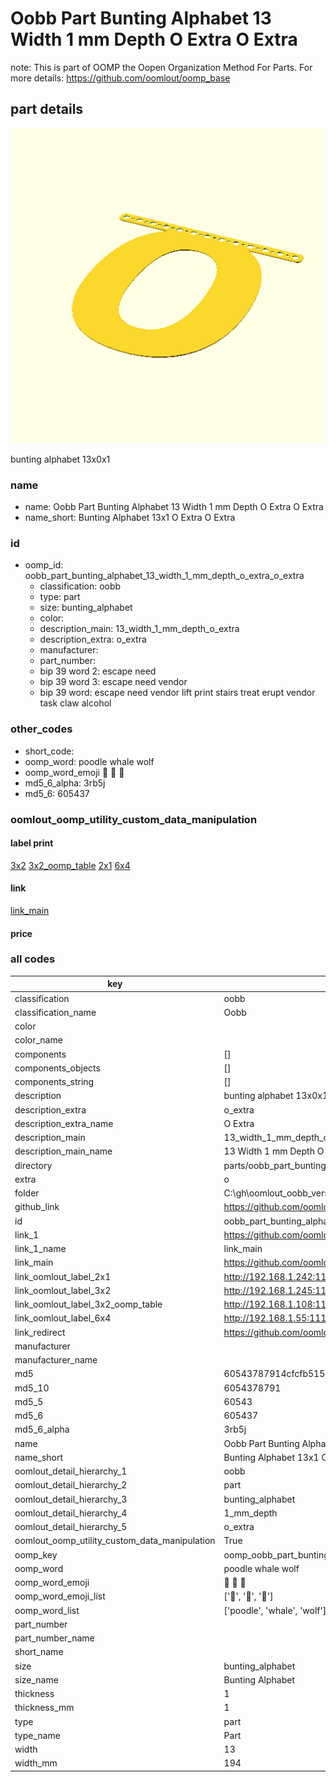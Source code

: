 # Oobb Part Bunting Alphabet 13 Width 1 mm Depth O Extra O Extra  

note: This is part of OOMP the Oopen Organization Method For Parts. For more details: https://github.com/oomlout/oomp_base

##  part details
  

[![](3dpr.png)](3dpr.png)

bunting alphabet 13x0x1



### name
* name: Oobb Part Bunting Alphabet 13 Width 1 mm Depth O Extra O Extra
* name_short: Bunting Alphabet 13x1 O Extra O Extra
### id
* oomp_id: oobb_part_bunting_alphabet_13_width_1_mm_depth_o_extra_o_extra
  * classification: oobb
  * type: part
  * size: bunting_alphabet
  * color: 
  * description_main: 13_width_1_mm_depth_o_extra
  * description_extra: o_extra
  * manufacturer: 
  * part_number: 
  * bip 39 word 2: escape need
  * bip 39 word 3: escape need vendor
  * bip 39 word: escape need vendor lift print stairs treat erupt vendor task claw alcohol

### other_codes
* short_code: 
* oomp_word: poodle whale wolf
* oomp_word_emoji :poodle: :whale: :wolf:
* md5_6_alpha: 3rb5j
* md5_6: 605437






### oomlout_oomp_utility_custom_data_manipulation
#### label print
[3x2](http://192.168.1.245:1112/?label=oomp%203rb5j)
[3x2_oomp_table](http://192.168.1.108:1112/?label=oomp%203rb5j)
[2x1](http://192.168.1.242:1112/?label=oomp%203rb5j)
[6x4](http://192.168.1.55:1112/?label=oomp%203rb5j)    

#### link

[link_main](https://github.com/oomlout/oomlout_oobb_version_4_generated_parts/tree/main/navigation_oomp/oobb/part/bunting_alphabet/13_width_1_mm_depth_o_extra/o_extra/part)                              

#### price







### all codes 
| key | value |  
| --- | --- |  
| classification | oobb |  
| classification_name | Oobb |  
| color |  |  
| color_name |  |  
| components | [] |  
| components_objects | [] |  
| components_string | [] |  
| description | bunting alphabet 13x0x1 |  
| description_extra | o_extra |  
| description_extra_name | O Extra |  
| description_main | 13_width_1_mm_depth_o_extra |  
| description_main_name | 13 Width 1 mm Depth O Extra |  
| directory | parts/oobb_part_bunting_alphabet_13_width_1_mm_depth_o_extra_o_extra |  
| extra | o |  
| folder | C:\gh\oomlout_oobb_version_4_generated_parts\parts\oobb_part_bunting_alphabet_13_width_1_mm_depth_o_extra_o_extra |  
| github_link | https://github.com/oomlout/oomlout_oomp_part_src/tree/main/parts/oobb_part_bunting_alphabet_13_width_1_mm_depth_o_extra_o_extra |  
| id | oobb_part_bunting_alphabet_13_width_1_mm_depth_o_extra_o_extra |  
| link_1 | https://github.com/oomlout/oomlout_oobb_version_4_generated_parts/tree/main/navigation_oomp/oobb/part/bunting_alphabet/13_width_1_mm_depth_o_extra/o_extra/part |  
| link_1_name | link_main |  
| link_main | https://github.com/oomlout/oomlout_oobb_version_4_generated_parts/tree/main/navigation_oomp/oobb/part/bunting_alphabet/13_width_1_mm_depth_o_extra/o_extra/part |  
| link_oomlout_label_2x1 | http://192.168.1.242:1112/?label=oomp%203rb5j |  
| link_oomlout_label_3x2 | http://192.168.1.245:1112/?label=oomp%203rb5j |  
| link_oomlout_label_3x2_oomp_table | http://192.168.1.108:1112/?label=oomp%203rb5j |  
| link_oomlout_label_6x4 | http://192.168.1.55:1112/?label=oomp%203rb5j |  
| link_redirect | https://github.com/oomlout/oomlout_oobb_version_4_generated_parts/tree/main/parts/oobb_bunting_alphabet_13_01_ex_o |  
| manufacturer |  |  
| manufacturer_name |  |  
| md5 | 60543787914cfcfb51556817e464f268 |  
| md5_10 | 6054378791 |  
| md5_5 | 60543 |  
| md5_6 | 605437 |  
| md5_6_alpha | 3rb5j |  
| name | Oobb Part Bunting Alphabet 13 Width 1 mm Depth O Extra O Extra |  
| name_short | Bunting Alphabet 13x1 O Extra O Extra |  
| oomlout_detail_hierarchy_1 | oobb |  
| oomlout_detail_hierarchy_2 | part |  
| oomlout_detail_hierarchy_3 | bunting_alphabet |  
| oomlout_detail_hierarchy_4 | 1_mm_depth |  
| oomlout_detail_hierarchy_5 | o_extra |  
| oomlout_oomp_utility_custom_data_manipulation | True |  
| oomp_key | oomp_oobb_part_bunting_alphabet_13_width_1_mm_depth_o_extra_o_extra |  
| oomp_word | poodle whale wolf |  
| oomp_word_emoji | :poodle: :whale: :wolf: |  
| oomp_word_emoji_list | [':poodle:', ':whale:', ':wolf:'] |  
| oomp_word_list | ['poodle', 'whale', 'wolf'] |  
| part_number |  |  
| part_number_name |  |  
| short_name |  |  
| size | bunting_alphabet |  
| size_name | Bunting Alphabet |  
| thickness | 1 |  
| thickness_mm | 1 |  
| type | part |  
| type_name | Part |  
| width | 13 |  
| width_mm | 194 |  
